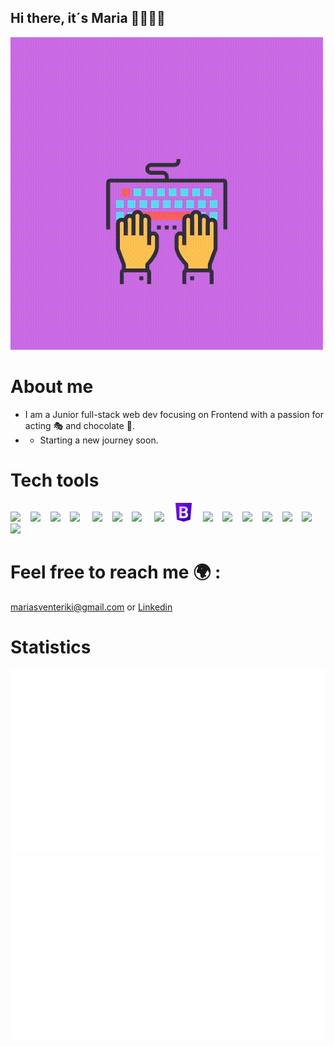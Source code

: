 ## Hi there, it´s Maria 👋👩🏼‍💻
![](matrix.gif)

# About me
* I am a Junior full-stack web dev focusing on Frontend with a passion for acting 🎭 and chocolate 🍫. 
* * Starting a new journey soon.

# Tech tools 
<img with= "30" height= "30" src= "https://upload.wikimedia.org/wikipedia/commons/thumb/a/a7/React-icon.svg/1280px-React-icon.svg.png"/> &nbsp; &nbsp;<img with= "30" height= "30" src= "https://iconape.com/wp-content/files/ez/353342/svg/javascript-seeklogo.com.svg"/> &nbsp; &nbsp;<img with= "30" height= "30" src= "https://cdn1.iconfinder.com/data/icons/logotypes/32/badge-html-5-512.png"/> &nbsp; &nbsp;<img with= "30" height= "30" src= "https://upload.wikimedia.org/wikipedia/commons/thumb/7/70/Devicon-css3-plain.svg/2048px-Devicon-css3-plain.svg.png"/> &nbsp; &nbsp;
<img with= "30" height= "30" src= "https://upload.wikimedia.org/wikipedia/commons/thumb/d/d9/Node.js_logo.svg/1280px-Node.js_logo.svg.png"/> &nbsp; &nbsp;<img with= "30" height= "30" src= "https://cdn.iconscout.com/icon/free/png-512/mongodb-2-1175137.png"/> &nbsp; &nbsp;<img with= "30" height= "30" src= "https://cdn.iconscout.com/icon/free/png-256/redux-283024.png"/> &nbsp; &nbsp;
<img with= "30" height= "30" src= "https://cdn.iconscout.com/icon/free/png-256/jquery-7-1175152.png"/> &nbsp; &nbsp;<img with= "30" height= "30" src= "https://raw.githubusercontent.com/themedotid/bootstrap-icon/HEAD/docs/bootstrap-icon-css.png"/> &nbsp; &nbsp;<img with= "30" height= "30" src= "https://upload.wikimedia.org/wikipedia/commons/thumb/9/96/Sass_Logo_Color.svg/1024px-Sass_Logo_Color.svg.png"/> &nbsp; &nbsp;<img with= "30" height= "30" src= "https://upload.wikimedia.org/wikipedia/commons/thumb/d/d5/Slack_icon_2019.svg/1200px-Slack_icon_2019.svg.png"/> &nbsp; &nbsp;<img with= "30" height= "30" src= "https://upload.wikimedia.org/wikipedia/commons/3/33/Figma-logo.svg"/> &nbsp; &nbsp;<img with= "30" height= "30" src= "https://upload.wikimedia.org/wikipedia/commons/9/91/Octicons-mark-github.svg"/> &nbsp; &nbsp;<img with= "30" height= "30" src= "https://iconape.com/wp-content/png_logo_vector/git-icon.png"/>  &nbsp; &nbsp;<img with= "30" height= "30" src= "https://seeklogo.com/images/C/canva-logo-B4BE25729A-seeklogo.com.png"/>&nbsp; &nbsp;<img with= "30" height= "30" src= "https://styled-components.com/logo.png"/>
 
  
# Feel free to reach me 🌍 :
mariasventeriki@gmail.com or [Linkedin](https://www.linkedin.com/in/maria-sventeriki-4133a01b3/)

# Statistics
![](https://raw.githubusercontent.com/MariaSventeriki/statistics/b873ecf046ce8658a8fa68a346b8614b29d1759b/generated/languages.svg)
![](https://raw.githubusercontent.com/MariaSventeriki/statistics/b873ecf046ce8658a8fa68a346b8614b29d1759b/generated/overview.svg)





